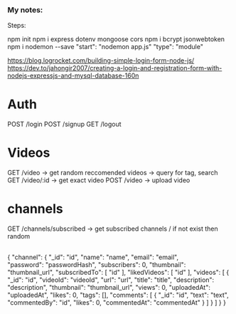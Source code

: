 ### My notes:

Steps:

npm init
npm i express dotenv mongoose cors
npm i bcrypt jsonwebtoken
npm i nodemon --save
"start": "nodemon app.js"
"type": "module"


https://blog.logrocket.com/building-simple-login-form-node-js/
https://dev.to/jahongir2007/creating-a-login-and-registration-form-with-nodejs-expressjs-and-mysql-database-160n

# Auth
POST /login
POST /signup
GET /logout

# Videos
GET /video -> get random reccomended videos -> query for tag, search 
GET /video/:id -> get exact video
POST /video -> upload video

# channels
GET /channels/subscribed -> get subscribed channels / if not exist then random

## 
{
    "channel": {
        "_id": "id",
        "name": "name",
        "email": "email",  
        "password": "passwordHash", 
        "subscribers": 0,
        "thumbnail": "thumbnail_url",
        "subscribedTo": [
            "id"
        ],
        "likedVideos": [
            "id"
        ],
        "videos": [
            {
                "_id": "id",
                "videoId": "videoId",
                "url": "url",
                "title": "title",
                "description": "description",
                "thumbnail": "thumbnail_url",
                "views": 0,
                "uploadedAt": "uploadedAt",
                "likes": 0,
                "tags": [],
                "comments": [
                    {
                        "_id": "id",
                        "text": "text",
                        "commentedBy": "id",
                        "likes": 0,
                        "commentedAt": "commentedAt"
                    }
                ]
            }
        ]
    }
}